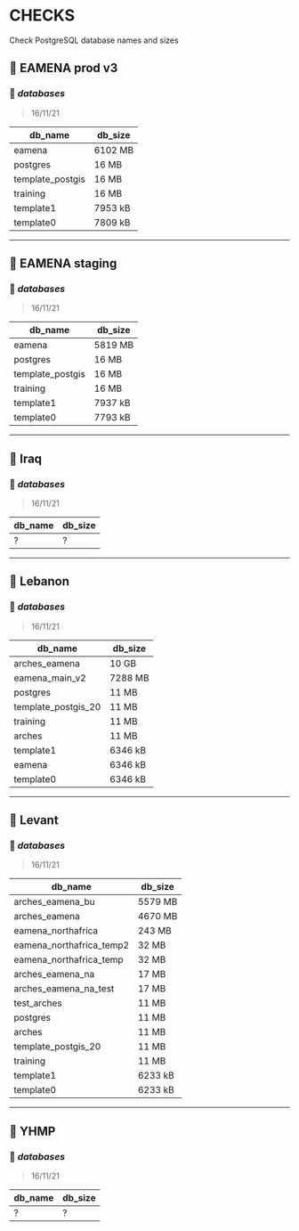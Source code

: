 # CHECKS

Check PostgreSQL database names and sizes

## :electric_plug: EAMENA prod v3

### :floppy_disk: *databases*
> 16/11/21
      
|db_name|db_size|
| -- | -- |
|eamena|6102 MB|
|postgres|16 MB|
|template_postgis|16 MB|
|training|16 MB|
|template1|7953 kB|
|template0|7809 kB|

---
      
## :electric_plug: EAMENA staging

### :floppy_disk: *databases*
> 16/11/21
      
|db_name|db_size|
| -- | -- |
|eamena|5819 MB|
|postgres|16 MB|
|template_postgis|16 MB|
|training|16 MB|
|template1|7937 kB|
|template0|7793 kB|

---
      
## :electric_plug: Iraq

### :floppy_disk: *databases*
> 16/11/21
      
|db_name|db_size|
| -- | -- |
|?|?|

---

## :electric_plug: Lebanon

### :floppy_disk: *databases*
> 16/11/21
      
|db_name|db_size|
| -- | -- |
|arches_eamena|10 GB|
|eamena_main_v2|7288 MB|
|postgres|11 MB|
|template_postgis_20|11 MB|
|training|11 MB|
|arches|11 MB|
|template1|6346 kB|
|eamena|6346 kB|
|template0|6346 kB|

---
      
## :electric_plug: Levant

### :floppy_disk: *databases*
> 16/11/21
      
|db_name|db_size|
| -- | -- |
|arches_eamena_bu|5579 MB|
|arches_eamena|4670 MB|
|eamena_northafrica|243 MB|
|eamena_northafrica_temp2|32 MB|
|eamena_northafrica_temp|32 MB|
|arches_eamena_na|17 MB|
|arches_eamena_na_test|17 MB|
|test_arches|11 MB|
|postgres|11 MB|
|arches|11 MB|
|template_postgis_20|11 MB|
|training|11 MB|
|template1|6233 kB|
|template0|6233 kB|   

---
      
## :electric_plug: YHMP

### :floppy_disk: *databases*

> 16/11/21
      
|db_name|db_size|
| -- | -- |
|?|?|
